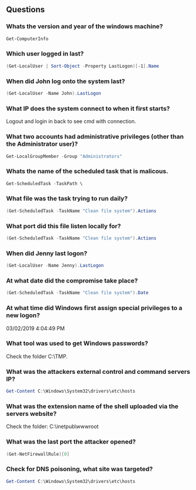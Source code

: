 ## Questions

### Whats the version and year of the windows machine?
```powershell
Get-ComputerInfo
```

### Which user logged in last?
```powershell
(Get-LocalUser | Sort-Object -Property LastLogon)[-1].Name
```

### When did John log onto the system last?
```powershell
(Get-LocalUser -Name John).LastLogon
```

### What IP does the system connect to when it first starts?
Logout and login in back to see cmd with connection.

### What two accounts had administrative privileges (other than the Administrator user)?
```powershell
Get-LocalGroupMember -Group "Administrators"
```

### Whats the name of the scheduled task that is malicous.
```powershell
Get-ScheduledTask -TaskPath \
```

### What file was the task trying to run daily?
```powershell
(Get-ScheduledTask -TaskName "Clean file system").Actions
```

### What port did this file listen locally for?
```powershell
(Get-ScheduledTask -TaskName "Clean file system").Actions
```

### When did Jenny last logon?
```powershell
(Get-LocalUser -Name Jenny).LastLogon
```

### At what date did the compromise take place?
```powershell
(Get-ScheduledTask -TaskName "Clean file system").Date
```

### At what time did Windows first assign special privileges to a new logon?
03/02/2019 4:04:49 PM

### What tool was used to get Windows passwords?
Check the folder C:\TMP.

### What was the attackers external control and command servers IP?
```powershell
Get-Content C:\Windows\System32\drivers\etc\hosts
```

### What was the extension name of the shell uploaded via the servers website?
Check the folder: C:\inetpub\wwwroot

### What was the last port the attacker opened?
```powershell
(Get-NetFirewallRule)[0]
```


### Check for DNS poisoning, what site was targeted?
```powershell
Get-Content C:\Windows\System32\drivers\etc\hosts
```